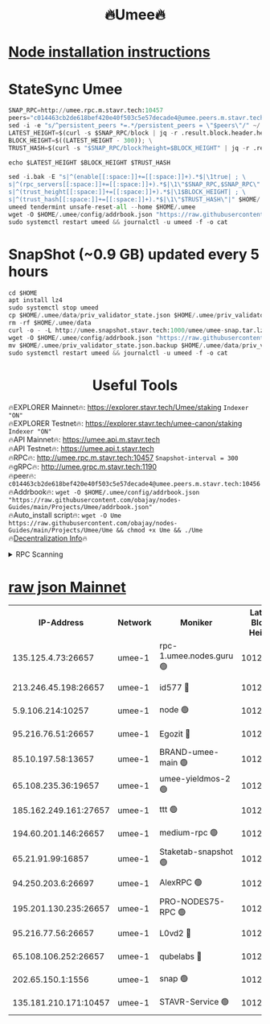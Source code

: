 <h1 align="center"> 🔥Umee🔥</h1>


[Node installation instructions](https://github.com/obajay/nodes-Guides/tree/main/Projects/Umee)
=
# StateSync Umee
```python
SNAP_RPC=http://umee.rpc.m.stavr.tech:10457
peers="c014463cb2de618bef420e40f503c5e57decade4@umee.peers.m.stavr.tech:10456"
sed -i -e "s/^persistent_peers *=.*/persistent_peers = \"$peers\"/" ~/.umee/config/config.toml
LATEST_HEIGHT=$(curl -s $SNAP_RPC/block | jq -r .result.block.header.height); \
BLOCK_HEIGHT=$((LATEST_HEIGHT - 300)); \
TRUST_HASH=$(curl -s "$SNAP_RPC/block?height=$BLOCK_HEIGHT" | jq -r .result.block_id.hash)

echo $LATEST_HEIGHT $BLOCK_HEIGHT $TRUST_HASH

sed -i.bak -E "s|^(enable[[:space:]]+=[[:space:]]+).*$|\1true| ; \
s|^(rpc_servers[[:space:]]+=[[:space:]]+).*$|\1\"$SNAP_RPC,$SNAP_RPC\"| ; \
s|^(trust_height[[:space:]]+=[[:space:]]+).*$|\1$BLOCK_HEIGHT| ; \
s|^(trust_hash[[:space:]]+=[[:space:]]+).*$|\1\"$TRUST_HASH\"|" $HOME/.umee/config/config.toml
umeed tendermint unsafe-reset-all --home $HOME/.umee
wget -O $HOME/.umee/config/addrbook.json "https://raw.githubusercontent.com/obajay/nodes-Guides/main/Projects/Umee/addrbook.json"
sudo systemctl restart umeed && journalctl -u umeed -f -o cat
```
# SnapShot (~0.9 GB) updated every 5 hours
```python
cd $HOME
apt install lz4
sudo systemctl stop umeed
cp $HOME/.umee/data/priv_validator_state.json $HOME/.umee/priv_validator_state.json.backup
rm -rf $HOME/.umee/data
curl -o - -L http://umee.snapshot.stavr.tech:1000/umee/umee-snap.tar.lz4 | lz4 -c -d - | tar -x -C $HOME/.umee --strip-components 2
wget -O $HOME/.umee/config/addrbook.json "https://raw.githubusercontent.com/obajay/nodes-Guides/main/Projects/Umee/addrbook.json"
mv $HOME/.umee/priv_validator_state.json.backup $HOME/.umee/data/priv_validator_state.json
sudo systemctl restart umeed && journalctl -u umeed -f -o cat
```
 <h1 align="center"> Useful Tools</h1>

🔥EXPLORER Mainnet🔥:      https://explorer.stavr.tech/Umee/staking             `Indexer "ON"` \
🔥EXPLORER Testnet🔥:        https://explorer.stavr.tech/umee-canon/staking      `Indexer "ON"` \
🔥API Mainnet🔥:                   https://umee.api.m.stavr.tech \
🔥API Testnet🔥:                     https://umee.api.t.stavr.tech \
🔥RPC🔥:                                   http://umee.rpc.m.stavr.tech:10457                     `Snapshot-interval = 300` \
🔥gRPC🔥:                              http://umee.grpc.m.stavr.tech:1190 \
🔥peer🔥:                     `c014463cb2de618bef420e40f503c5e57decade4@umee.peers.m.stavr.tech:10456` \
🔥Addrbook🔥:    ```wget -O $HOME/.umee/config/addrbook.json "https://raw.githubusercontent.com/obajay/nodes-Guides/main/Projects/Umee/addrbook.json"``` \
🔥Auto_install script🔥: ```wget -O Ume https://raw.githubusercontent.com/obajay/nodes-Guides/main/Projects/Umee/Ume && chmod +x Ume && ./Ume``` \
🔥[Decentralization Info](https://github.com/obajay/StateSync-snapshots/tree/main/Projects/Umee/Decentralization)🔥

<details>
<summary>RPC Scanning</summary>

<h2 align="center"> We scan nodes in real time every 4 hours. And we provide the final result of RPC endpoints.
We cannot influence the operation of these nodes in any way. </h2>


```python
If Voting Power is higher than 0 --> then the Node is a validator of the network and may be subject to attack and be a potential threat to the chain.
```
```python
We marked such validators with a red symbol
```

</details>

[raw json Mainnet](https://rpc-check.umeem.stavr.tech/umeem/rpc-umeem-result.json)
=



<table><tr><th>IP-Address</th><th>Network</th><th>Moniker</th><th>Latest Block Height</th><th>Earliest Block Height</th><th>Catching Up</th><th>Tx Index</th><th>Voting Power</th><th>Scan Time</th></tr><tr><td>135.125.4.73:26657</td><td>umee-1</td><td>rpc-1.umee.nodes.guru 🟢</td><td>10127582</td><td>5167386</td><td>False</td><td>on</td><td>0</td><td>2024-01-14T04:07:12.708116676UTC</td></tr><tr><td>213.246.45.198:26657</td><td>umee-1</td><td>id577 🔴</td><td>10127566</td><td>7100001</td><td>False</td><td>on</td><td>35105587</td><td>2024-01-14T04:05:40.219292057UTC</td></tr><tr><td>5.9.106.214:10257</td><td>umee-1</td><td>node 🟢</td><td>10127577</td><td>7942001</td><td>False</td><td>on</td><td>0</td><td>2024-01-14T04:06:47.210522922UTC</td></tr><tr><td>95.216.76.51:26657</td><td>umee-1</td><td>Egozit 🔴</td><td>10127581</td><td>8262001</td><td>False</td><td>off</td><td>38219214</td><td>2024-01-14T04:07:12.271630889UTC</td></tr><tr><td>85.10.197.58:13657</td><td>umee-1</td><td>BRAND-umee-main 🟢</td><td>10127569</td><td>8427832</td><td>False</td><td>on</td><td>0</td><td>2024-01-14T04:05:59.674515568UTC</td></tr><tr><td>65.108.235.36:19657</td><td>umee-1</td><td>umee-yieldmos-2 🟢</td><td>10127558</td><td>9575548</td><td>False</td><td>on</td><td>0</td><td>2024-01-14T04:04:54.707635266UTC</td></tr><tr><td>185.162.249.161:27657</td><td>umee-1</td><td>ttt 🟢</td><td>10127574</td><td>9733423</td><td>False</td><td>on</td><td>0</td><td>2024-01-14T04:06:29.412485430UTC</td></tr><tr><td>194.60.201.146:26657</td><td>umee-1</td><td>medium-rpc 🟢</td><td>10127567</td><td>9984137</td><td>False</td><td>on</td><td>0</td><td>2024-01-14T04:05:48.780833461UTC</td></tr><tr><td>65.21.91.99:16857</td><td>umee-1</td><td>Staketab-snapshot 🟢</td><td>10127572</td><td>9992001</td><td>False</td><td>off</td><td>0</td><td>2024-01-14T04:06:12.701853033UTC</td></tr><tr><td>94.250.203.6:26697</td><td>umee-1</td><td>AlexRPC 🟢</td><td>10127568</td><td>9998001</td><td>False</td><td>on</td><td>0</td><td>2024-01-14T04:05:51.213703828UTC</td></tr><tr><td>195.201.130.235:26657</td><td>umee-1</td><td>PRO-NODES75-RPC 🟢</td><td>10127576</td><td>10027576</td><td>False</td><td>on</td><td>0</td><td>2024-01-14T04:06:42.017684140UTC</td></tr><tr><td>95.216.77.56:26657</td><td>umee-1</td><td>L0vd2 🔴</td><td>10127585</td><td>10027585</td><td>False</td><td>off</td><td>37350867</td><td>2024-01-14T04:07:31.975138312UTC</td></tr><tr><td>65.108.106.252:26657</td><td>umee-1</td><td>qubelabs 🔴</td><td>10127569</td><td>10042989</td><td>False</td><td>on</td><td>36704018</td><td>2024-01-14T04:06:00.032136820UTC</td></tr><tr><td>202.65.150.1:1556</td><td>umee-1</td><td>snap 🟢</td><td>10127577</td><td>10125044</td><td>False</td><td>on</td><td>0</td><td>2024-01-14T04:06:42.864273787UTC</td></tr><tr><td>135.181.210.171:10457</td><td>umee-1</td><td>STAVR-Service 🟢</td><td>10127583</td><td>10126001</td><td>False</td><td>on</td><td>0</td><td>2024-01-14T04:07:21.343377222UTC</td></tr></table>
